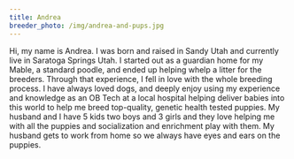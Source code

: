 ```yaml
---
title: Andrea
breeder_photo: /img/andrea-and-pups.jpg
---
```

Hi, my name is Andrea. I was born and raised in Sandy Utah and currently live in Saratoga Springs Utah. I started out as a guardian home for my Mable, a standard poodle, and ended up helping whelp a litter for the breeders. Through that experience, I fell in love with the whole breeding process. I have always loved dogs, and deeply enjoy using my experience and knowledge as an OB Tech at a local hospital helping deliver babies into this world to help me breed top-quality, genetic health tested puppies. My husband and I have 5 kids two boys and 3 girls and they love helping me with all the puppies and socialization and enrichment play with them. My husband gets to work from home so we always have eyes and ears on the puppies.